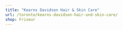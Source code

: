 ```yaml
---
title: "Kearns Davidson Hair & Skin Care"
url: /toronto/kearns-davidson-hair-und-skin-care/
shop: Friseur
---
```

